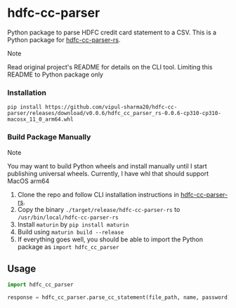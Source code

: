 # hdfc-cc-parser

Python package to parse HDFC credit card statement to a CSV. This is a Python
package for [hdfc-cc-parser-rs][hdfc-cc-parser-rs].

> [!NOTE]
> Read original project's README for details on the CLI tool. Limiting this
> README to Python package only

### Installation

```
pip install https://github.com/vipul-sharma20/hdfc-cc-parser/releases/download/v0.0.6/hdfc_cc_parser_rs-0.0.6-cp310-cp310-macosx_11_0_arm64.whl
```

### Build Package Manually

> [!NOTE]
> You may want to build Python wheels and install manually until I start
> publishing universal wheels. Currently, I have whl that should support MacOS
> arm64

1. Clone the repo and follow CLI installation instructions in [hdfc-cc-parser-rs][hdfc-cc-parser-rs].
2. Copy the binary `./target/release/hdfc-cc-parser-rs` to `/usr/bin/local/hdfc-cc-parser-rs`
3. Install `maturin` by `pip install maturin`
4. Build using `maturin build --release`
5. If everything goes well, you should be able to import the Python package as `import hdfc_cc_parser`

## Usage

```python
import hdfc_cc_parser

response = hdfc_cc_parser.parse_cc_statement(file_path, name, password)
```

[hdfc-cc-parser-rs]: https://github.com/joeirimpan/hdfc-cc-parser-rs
